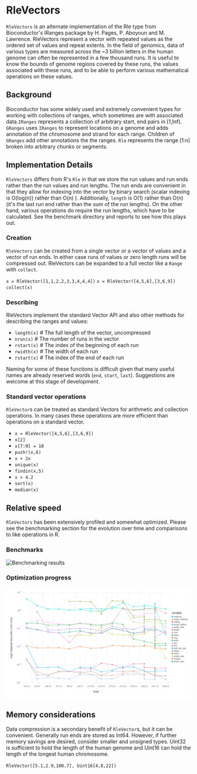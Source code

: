 # RleVectors

`RleVectors` is an alternate implementation of the Rle type from
Bioconductor's IRanges package by H. Pages, P. Aboyoun and
M. Lawrence. RleVectors represent a vector with repeated values as the
ordered set of values and repeat extents. In the field of genomics,
data of various types are  measured across the ~3 billion letters in
the human genome can often be represented in a few thousand runs. It
is useful to know the bounds of genome regions covered by these runs,
the values associated with these runs, and to be able to perform
various mathematical operations on these values.


## Background
Bioconductor has some widely used and extremely convenient types for
working with collections of ranges, which sometimes are with
associated data.`IRanges` represents a collection of arbitrary start,
end pairs in [1,Inf). `GRanges` uses `IRanges` to represent locations
on a genome and adds annotation of the chromosome and strand for each
range. Children of `GRanges` add other annotations the the ranges. `Rle`
represents the range [1:n] broken into arbitrary chunks or segments.



## Implementation Details
`RleVectors` differs from R's `Rle` in that we store the run values
and run ends rather than the run values and run lengths. The run ends
are convenient in that they allow for indexing into the vector by
binary search (scalar indexing is O(log(n)) rather than O(n) ).
Additionally, `length` is O(1) rather than O(n) (it's the last run
end rather than the sum of the run lengths). On the other hand,
various operations do require the run lengths, which have to be
calculated. See the benchmark directory and reports to see how
this plays out.

### Creation
`RleVectors` can be created from a single vector or a vector of values and a vector of run ends. In either case runs of values or zero length runs will be compressed out. RleVectors can be expanded to a full vector like a `Range` with `collect`.

`x = RleVector([1,1,2,2,3,3,4,4,4])`
`x = RleVector([4,5,6],[3,6,9])`
`collect(x)`

### Describing
RleVectors implement the standard Vector API and also other methods for describing the ranges and values:


- `length(x)` # The full length of the vector, uncompressed
- `nrun(x)` # The number of runs in the vector
- `rstart(x)` # The index of the beginning of each run
- `rwidth(x)` # The width of each run
- `rstart(x)` # The index of the end of each run

Naming for some of these functions is difficult given that many useful names are already reserved words (`end`, `start`, `last`). Suggestions are welcome at this stage of development.

### Standard vector operations

`RleVector`s can be treated as standard Vectors for arithmetic and collection operations. In many cases these operations are more efficient than operations on a standard vector.

- `x = RleVector([4,5,6],[3,6,9])`
- `x[2]`
- `x[7:9] = 10`
- `push!(x,6)`
- `x + 2x`
- `unique(x)`
- `findin(x,5)`
- `x > 4.2`
- `sort(x)`
- `median(x)`

## Relative speed
`RleVectors` has been extensively profiled and somewhat optimized. Please see the benchmarking section for the evolution over time and comparisons to like operations in R.

### Benchmarks
![Benchmarking results](phaverty/RleVectors.jl/benchmark/plots/benchmark_rle_vectors.2015-04-26.svg)

### Optimization progress
![Optimization progress](/benchmark/plots/benchmark_rle_vectors.2015-04-26.timeline.svg)

## Memory considerations
Data compression is a secondary benefit of `RleVector`s, but it can be convenient. Generally run ends are stored as Int64. However, if further memory savings are desired, consider smaller and unsigned types. Uint32 is sufficient to hold the length of the human genome and Uint16 can hold the length of the longest human chromosome.

`RleVector([5.1,2.9,100.7], Uint16[4,8,22])`




